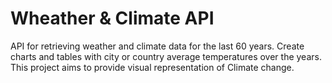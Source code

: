 # Wheather & Climate API

API for retrieving weather and climate data for the last 60 years. Create charts and tables with city or country average temperatures over the years. This project aims to provide visual representation of Climate change. 
